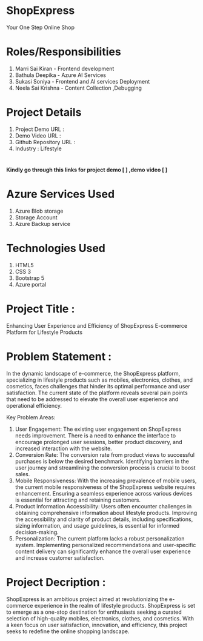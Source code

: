 # ShopExpress
Your One Step Online Shop
# Roles/Responsibilities
  1. Marri Sai Kiran    - Frontend development
  2. Bathula Deepika    - Azure AI Services
  3. Sukasi Soniya      - Frontend and AI services Deployment
  4. Neela Sai Krishna  - Content Collection ,Debugging
# Project Details 
1. Project Demo URL      : 
2. Demo Video URL        : 
3. Github Repository URL : 
4. Industry              : Lifestyle     
# 
**Kindly go through this links for project demo [  ]  ,demo video [  ]**
# Azure Services Used 
  1. Azure Blob storage
  1. Storage Account
  1. Azure Backup service

# Technologies Used
   1.	HTML5
   2.	CSS 3
   3.	Bootstrap 5
   4.	Azure portal
# Project Title :
Enhancing User Experience and Efficiency of ShopExpress E-commerce Platform for Lifestyle Products
# Problem Statement :
In the dynamic landscape of e-commerce, the ShopExpress platform, specializing in lifestyle products such as mobiles, electronics, clothes, and cosmetics, faces challenges that hinder its optimal performance and user satisfaction. The current state of the platform reveals several pain points that need to be addressed to elevate the overall user experience and operational efficiency.

Key Problem Areas:

1. User Engagement: The existing user engagement on ShopExpress needs improvement. There is a need to enhance the interface to encourage prolonged user sessions, better product discovery, and increased interaction with the website.
2. Conversion Rate: The conversion rate from product views to successful purchases is below the desired benchmark. Identifying barriers in the user journey and streamlining the conversion process is crucial to boost sales.
3. Mobile Responsiveness: With the increasing prevalence of mobile users, the current mobile responsiveness of the ShopExpress website requires enhancement. Ensuring a seamless experience across various devices is essential for attracting and retaining customers.
4. Product Information Accessibility: Users often encounter challenges in obtaining comprehensive information about lifestyle products. Improving the accessibility and clarity of product details, including specifications, sizing information, and usage guidelines, is essential for informed decision-making.
5. Personalization: The current platform lacks a robust personalization system. Implementing personalized recommendations and user-specific content delivery can significantly enhance the overall user experience and increase customer satisfaction.

# Project Decription :
ShopExpress is an ambitious project aimed at revolutionizing the e-commerce experience in the realm of lifestyle products. ShopExpress is set to emerge as a one-stop destination for enthusiasts seeking a curated selection of high-quality mobiles, electronics, clothes, and cosmetics. With a keen focus on user satisfaction, innovation, and efficiency, this project seeks to redefine the online shopping landscape.

